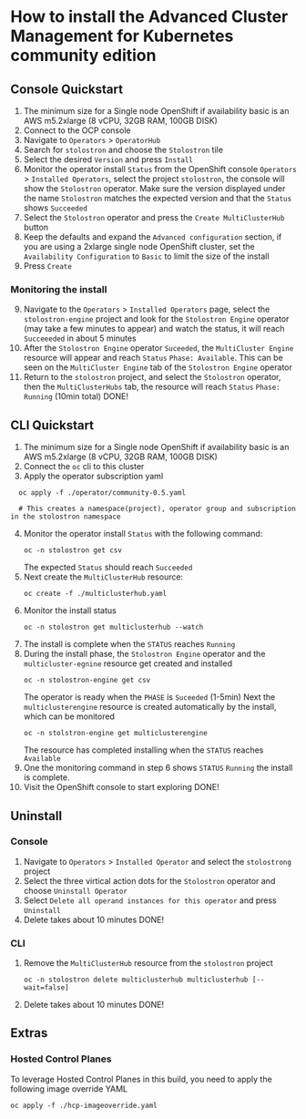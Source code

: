 
# How to install the Advanced Cluster Management for Kubernetes community edition
## Console Quickstart
1. The minimum size for a Single node OpenShift if availability basic is an AWS m5.2xlarge (8 vCPU, 32GB RAM, 100GB DISK)
2. Connect to the OCP console
3. Navigate to `Operators` > `OperatorHub`
4. Search for `stolostron` and choose the `Stolostron` tile
5. Select the desired `Version` and press `Install`
6. Monitor the operator install `Status` from the OpenShift console `Operators` > `Installed Operators`, select the project `stolostron`, the console will show the `Stolostron` operator. Make sure the version displayed under the name `Stolostron` matches the expected version and that the `Status` shows `Succeeded`
6. Select the `Stolostron` operator and press the `Create MultiClusterHub` button
7. Keep the defaults and expand the `Advanced configuration` section, if you are using a 2xlarge single node OpenShift cluster, set the `Availability Configuration` to `Basic` to limit the size of the install
8. Press `Create`

### Monitoring the install
9. Navigate to the `Operators` > `Installed Operators` page, select the `stolostron-engine` project and look for the `Stolostron Engine` operator (may take a few minutes to appear) and watch the status, it will reach `Succeeeded` in about 5 minutes
10. After the `Stolostron Engine` operator `Suceeded`, the `MultiCluster Engine` resource will appear and reach `Status` `Phase: Available`. This can be seen on the `MultiCluster Engine` tab of the `Stolostron Engine` operator
11. Return to the `stolostron` project, and select the `Stolostron` operator, then the `MultiClusterHubs` tab, the resource will reach `Status` `Phase: Running` (10min total)
DONE!

## CLI Quickstart
1. The minimum size for a Single node OpenShift if availability basic is an AWS m5.2xlarge (8 vCPU, 32GB RAM, 100GB DISK)
2. Connect the `oc` cli to this cluster
3. Apply the operator subscription yaml
```
  oc apply -f ./operator/community-0.5.yaml
  
  # This creates a namespace(project), operator group and subscription in the stolostron namespace
```
4. Monitor the operator install `Status` with the following command:
   ```
   oc -n stolostron get csv
   ```
   The expected `Status` should reach `Succeeded`
5. Next create the `MultiClusterHub` resource:
   ```
   oc create -f ./multiclusterhub.yaml
   ```
6. Monitor the install status
   ```
   oc -n stolostron get multiclusterhub --watch
   ```
7. The install is complete when the `STATUS` reaches `Running`
8. During the install phase, the `Stolostron Engine` operator and the `multicluster-egnine` resource get created and installed
   ```
   oc -n stolostron-engine get csv
   ```
   The operator is ready when the `PHASE` is `Suceeded` (1-5min)
   Next the `multiclusterengine` resource is created automatically by the install, which can be monitored
   ```
   oc -n stolstron-engine get multiclusterengine
   ```
   The resource has completed installing when the `STATUS` reaches `Available`
9. One the monitoring command in step 6 shows `STATUS` `Running` the install is complete.
10. Visit the OpenShift console to start exploring
DONE!

## Uninstall
### Console
1. Navigate to `Operators` > `Installed Operator` and select the `stolostrong` project
2. Select the three virtical action dots for the `Stolostron` operator and choose `Uninstall Operator`
3. Select `Delete all operand instances for this operator` and press `Uninstall`
4. Delete takes about 10 minutes
DONE!

### CLI
1. Remove the `MultiClusterHub` resource from the `stolostron` project
   ```
   oc -n stolostron delete multiclusterhub multiclusterhub [--wait=false]
   ```
2. Delete takes about 10 minutes
DONE!

## Extras
### Hosted Control Planes
To leverage Hosted Control Planes in this build, you need to apply the following image override YAML
```
oc apply -f ./hcp-imageoverride.yaml
```